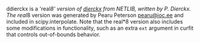 ddierckx is a 'real*8' version of [dierckx](http://www.netlib.org/dierckx/)
from NETLIB, written by P. Dierckx. The real*8 version was generated
by Pearu Peterson <pearu@ioc.ee> and included in scipy.interpolate.
Note that the real*8 version also includes some modifications in
functionality, such as an extra `ext` argument in curfit that controls
out-of-bounds behavior.